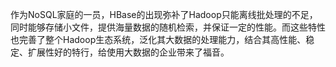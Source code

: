 作为NoSQL家庭的一员，HBase的出现弥补了Hadoop只能离线批处理的不足，同时能够存储小文件，提供海量数据的随机检索，并保证一定的性能。而这些特性也完善了整个Hadoop生态系统，泛化其大数据的处理能力，结合其高性能、稳定、扩展性好的特行，给使用大数据的企业带来了福音。

